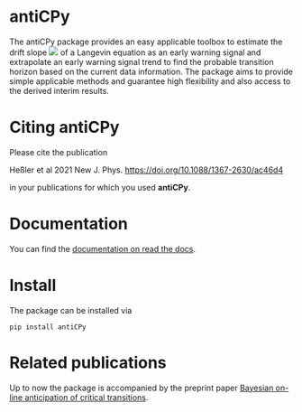 antiCPy
=======

The antiCPy package provides an easy applicable toolbox to estimate the drift slope 
<img src="https://render.githubusercontent.com/render/math?math=\hat{\zeta}">
of a Langevin
equation as an early warning signal and extrapolate an early warning signal trend to find the probable transition
horizon based on the current data information. The package aims to provide simple applicable methods and guarantee high
flexibility and also access to the derived interim results.

Citing antiCPy
==============

Please cite the publication 

Heßler et al 2021 New J. Phys. https://doi.org/10.1088/1367-2630/ac46d4

in your publications for which you used **antiCPy**.

Documentation
=============

You can find the [documentation on read the docs](https://anticpy.readthedocs.io/en/latest/).

Install
=======

The package can be installed via

```
pip install antiCPy
```

Related publications
====================
Up to now the package is accompanied by the preprint
paper [Bayesian on-line anticipation of critical transitions](https://arxiv.org/abs/2108.05179).
